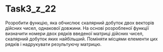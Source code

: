 Task3_z_22
==========

Розробити функцію, яка обчислює скалярний добуток двох векторів дійсних чисел, однакової довжини. На основі розробленої функції визначити номери двох рядків введеної матриці дійсних чисел, скалярний добуток яких найбільший. Поміняти місцями елементи цих рядків і надрукувати результуючу матрицю.
